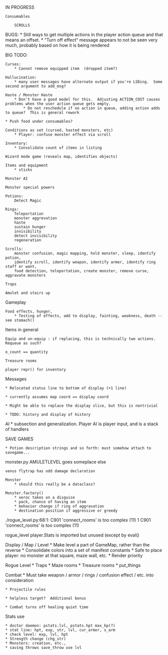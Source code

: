 IN PROGRESS

    Consumables

        SCROLLS

BUGS:
    * Still ways to get multiple actions in the player action queue and that means an offset.
    * "Turn off effect" message appears to not be seen very much, probably based on how it is being rendered

BIG TODO:

    Curses:
        * Cannot remove equipped item  (dropped item?)

    Hallucination:
        * many user messages have alternate output if you're LSDing.  Some second argument to add_msg?

    Haste / Monster Haste
        * Don't have a good model for this.  Adjusting ACTION_COST causes problems when the user action queue gets empty.
            * Do not reschedule if no action in queue, adding action adds to queue?  This is general rework

    * Push food under consumables?

    Conditions as set (cursed, hasted monsters, etc)
        * Player: confuse monster effect via scroll

    Inventory:
        * Consolidate count of items in listing
 
    Wizard mode game (reveals map, identifies objects)

    Items and equipment
        * sticks

    Monster AI

    Monster special powers

    Potions:
        Detect Magic

    Rings:
        Teleportation
        monster aggrevation
        haste
        sustain hunger
        invisibility
        detect invisibility
        regeneration

    Scrolls:
        monster confusion, magic mapping, hold monster, sleep, identify potion,
        identify scroll, identify weapon, identify armor, identify ring staff or want, 
        food detection, teleportation, create monster, remove curse, aggravate monsters

    Traps
    
    Amulet and stairs up

Gameplay

    Food effects, hunger,
        * Testing of effects, add to display, fainting, weakness, death -- see stomach()

Items in general

    Equip and un-equip : if replacing, this is technically two actions.  Requeue as such?

    o_count == quantity

    Treasure rooms

    player repr() for inventory

Messages

    * Relocated status line to bottom of display (+1 line)

    * currently assumes map coord == display coord

    * Might be able to replace the display slice, but this is nontrivial

    * TODO: history and display of history

AI
    * subsection and generalization.  Player AI is player input, and is a stack of handlers

SAVE GAMES

    * Potion description strings and so forth: must somehow attach to savegame...
    
monster.py
    AMULETLEVEL goes someplace else

    venus flytrap has odd damage declaration

    Monster
        * should this really be a dataclass?

    Monster.factory()
        * xeroc takes on a disguise
        * pack, chance of having an item
        * behavior change if ring of aggravation
        * destination position if aggressive or greedy

./rogue_level.py:68:1: C901 'connect_rooms' is too complex (11)
1     C901 'connect_rooms' is too complex (11)

rogue_level
    player.Stats is imported but unused (except by eval()

Display / Map / Level
    * Make level a part of GameMap, rather than the reverse
    * Consolidate colors into a set of manifest constants
    * Safe to place player: no monster at that square, maze wall, etc.
    * Render priority

Rogue Level
    * Traps
    * Maze rooms
    * Treasure rooms
    * put_things

Combat
    * Must take weapon / armor / rings / confusion effect / etc. into consideration
    
    * Projectile rules
    
    * helpless target?  Additional bonus
    
    * Combat turns off healing quiet time

Stats use

    * doctor daemon: pstats.lvl, pstats.hpt max_hp(?)
    * stat line: hpt, exp, str, lvl, cur_armor, s_arm
    * check level: exp, lvl, hpt
    * Strength change (chg_str)
    * Monsters: creation, etc., 
    * saving throws save_throw use lvl
